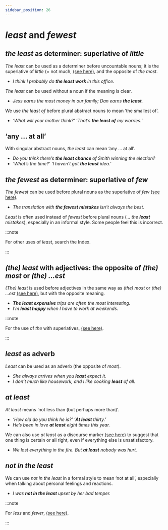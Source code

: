 ```yaml
---
sidebar_position: 26
---
```


# *least* and *fewest*

## *the least* as determiner: superlative of *little*

*The least* can be used as a determiner before uncountable nouns; it is the superlative of *little* (= not much, [(see here)](./a-little-and-a-few), and the opposite of *the most*.

- *I think I probably do **the least work** in this office.*

*The least* can be used without a noun if the meaning is clear.

- *Jess earns the most money in our family; Dan earns **the least**.*

We use *the least of* before plural abstract nouns to mean ‘the smallest of’.

- *‘What will your mother think?’ ‘That’s **the least of** my worries.’*

## ‘any … at all’

With singular abstract nouns, *the least* can mean ‘any … at all’.

- *Do you think there’s **the least chance** of Smith winning the election?*
- *‘What’s the time?’ ‘I haven’t got **the least** idea.’*

## *the fewest* as determiner: superlative of *few*

*The fewest* can be used before plural nouns as the superlative of *few* [(see here)](./a-little-and-a-few).

- *The translation with **the fewest mistakes** isn’t always the best.*

*Least* is often used instead of *fewest* before plural nouns (*… the **least** mistakes*), especially in an informal style. Some people feel this is incorrect.

:::note

For other uses of *least*, search the Index.

:::

## *(the) least* with adjectives: the opposite of *(the) most* or *(the) …est*

*(The) least* is used before adjectives in the same way as *(the) most* or *(the) …est* [(see here)](./../comparison/comparative-and-superlative-adjectives), but with the opposite meaning.

- ***The least expensive** trips are often the most interesting.*
- *I’m **least happy** when I have to work at weekends.*

:::note

For the use of *the* with superlatives, [(see here)](./../comparison/comparison-advanced-points).

:::

## *least* as adverb

*Least* can be used as an adverb (the opposite of *most*).

- *She always arrives when you **least** expect it.*
- *I don’t much like housework, and I like cooking **least** of all.*

## *at least*

*At least* means ‘not less than (but perhaps more than)’.

- *‘How old do you think he is?’ ‘**At least** thirty.’*
- *He’s been in love **at least** eight times this year.*

We can also use *at least* as a discourse marker [(see here)](./../written-texts/discourse-markers-in-writing#subdividing) to suggest that one thing is certain or all right, even if everything else is unsatisfactory.

- *We lost everything in the fire. But **at least** nobody was hurt.*

## *not in the least*

We can use *not in the least* in a formal style to mean ‘not at all’, especially when talking about personal feelings and reactions.

- *I was **not in the least** upset by her bad temper.*

:::note

For *less* and *fewer*, [(see here)](./less-and-fewer).

:::
